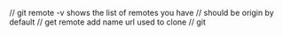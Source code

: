 // git remote -v shows the list of remotes you have
// should be origin by default
// get remote add name url used to clone
// git